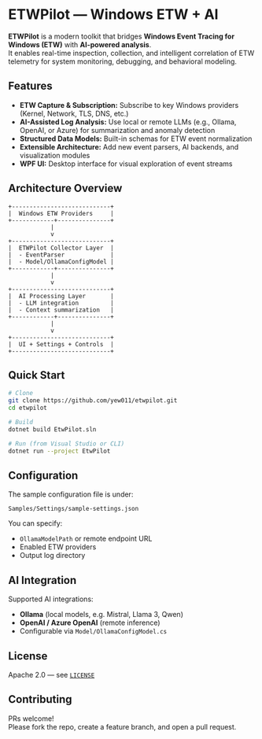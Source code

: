 # ETWPilot — Windows ETW + AI  
**ETWPilot** is a modern toolkit that bridges **Windows Event Tracing for Windows (ETW)** with **AI-powered analysis**.  
It enables real-time inspection, collection, and intelligent correlation of ETW telemetry for system monitoring, debugging, and behavioral modeling.  

## Features  
- **ETW Capture & Subscription:** Subscribe to key Windows providers (Kernel, Network, TLS, DNS, etc.)  
- **AI-Assisted Log Analysis:** Use local or remote LLMs (e.g., Ollama, OpenAI, or Azure) for summarization and anomaly detection  
- **Structured Data Models:** Built-in schemas for ETW event normalization  
- **Extensible Architecture:** Add new event parsers, AI backends, and visualization modules  
- **WPF UI:** Desktop interface for visual exploration of event streams  

## Architecture Overview  
```
+----------------------------+
|  Windows ETW Providers     |
+------------+---------------+
            |
            v
+----------------------------+
|  ETWPilot Collector Layer  |
|  - EventParser             |
|  - Model/OllamaConfigModel |
+------------+---------------+
            |
            v
+----------------------------+
|  AI Processing Layer       |
|  - LLM integration         |
|  - Context summarization   |
+------------+---------------+
            |
            v
+----------------------------+
|  UI + Settings + Controls  |
+----------------------------+
```  

## Quick Start  
```bash  
# Clone  
git clone https://github.com/yew011/etwpilot.git  
cd etwpilot  

# Build  
dotnet build EtwPilot.sln  

# Run (from Visual Studio or CLI)  
dotnet run --project EtwPilot  
```  

## Configuration  
The sample configuration file is under:  
```
Samples/Settings/sample-settings.json
```  
You can specify:  
- `OllamaModelPath` or remote endpoint URL  
- Enabled ETW providers  
- Output log directory  

## AI Integration  
Supported AI integrations:  
- **Ollama** (local models, e.g. Mistral, Llama 3, Qwen)  
- **OpenAI / Azure OpenAI** (remote inference)  
- Configurable via `Model/OllamaConfigModel.cs`  

## License  
Apache 2.0 — see [`LICENSE`](./LICENSE)  

## Contributing  
PRs welcome!  
Please fork the repo, create a feature branch, and open a pull request. 
